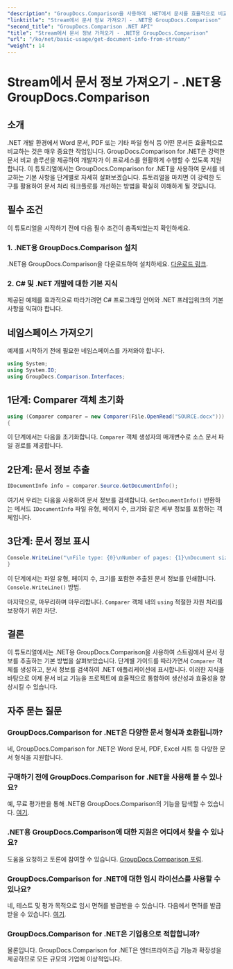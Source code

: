 ```yaml
---
"description": "GroupDocs.Comparison을 사용하여 .NET에서 문서를 효율적으로 비교하고 문서 처리 워크플로를 원활하게 개선하는 방법을 알아보세요."
"linktitle": "Stream에서 문서 정보 가져오기 - .NET용 GroupDocs.Comparison"
"second_title": "GroupDocs.Comparison .NET API"
"title": "Stream에서 문서 정보 가져오기 - .NET용 GroupDocs.Comparison"
"url": "/ko/net/basic-usage/get-document-info-from-stream/"
"weight": 14
---
```


# Stream에서 문서 정보 가져오기 - .NET용 GroupDocs.Comparison

## 소개
.NET 개발 환경에서 Word 문서, PDF 또는 기타 파일 형식 등 어떤 문서든 효율적으로 비교하는 것은 매우 중요한 작업입니다. GroupDocs.Comparison for .NET은 강력한 문서 비교 솔루션을 제공하여 개발자가 이 프로세스를 원활하게 수행할 수 있도록 지원합니다. 이 튜토리얼에서는 GroupDocs.Comparison for .NET을 사용하여 문서를 비교하는 기본 사항을 단계별로 자세히 살펴보겠습니다. 튜토리얼을 마치면 이 강력한 도구를 활용하여 문서 처리 워크플로를 개선하는 방법을 확실히 이해하게 될 것입니다.
## 필수 조건
이 튜토리얼을 시작하기 전에 다음 필수 조건이 충족되었는지 확인하세요.
### 1. .NET용 GroupDocs.Comparison 설치
.NET용 GroupDocs.Comparison을 다운로드하여 설치하세요. [다운로드 링크](https://releases.groupdocs.com/comparison/net/).
### 2. C# 및 .NET 개발에 대한 기본 지식
제공된 예제를 효과적으로 따라가려면 C# 프로그래밍 언어와 .NET 프레임워크의 기본 사항을 익혀야 합니다.

## 네임스페이스 가져오기
예제를 시작하기 전에 필요한 네임스페이스를 가져와야 합니다.
```csharp
using System;
using System.IO;
using GroupDocs.Comparison.Interfaces;
```

## 1단계: Comparer 객체 초기화
```csharp
using (Comparer comparer = new Comparer(File.OpenRead("SOURCE.docx")))
{
```
이 단계에서는 다음을 초기화합니다. `Comparer` 객체 생성자의 매개변수로 소스 문서 파일 경로를 제공합니다.
## 2단계: 문서 정보 추출
```csharp
IDocumentInfo info = comparer.Source.GetDocumentInfo();
```
여기서 우리는 다음을 사용하여 문서 정보를 검색합니다. `GetDocumentInfo()` 반환하는 메서드 `IDocumentInfo` 파일 유형, 페이지 수, 크기와 같은 세부 정보를 포함하는 객체입니다.
## 3단계: 문서 정보 표시
```csharp
Console.WriteLine("\nFile type: {0}\nNumber of pages: {1}\nDocument size: {2} bytes", info.FileType, info.PageCount, info.Size);
}
```
이 단계에서는 파일 유형, 페이지 수, 크기를 포함한 추출된 문서 정보를 인쇄합니다. `Console.WriteLine()` 방법.

마지막으로, 마무리하며 마무리합니다. `Comparer` 객체 내의 `using` 적절한 자원 처리를 보장하기 위한 차단.

## 결론
이 튜토리얼에서는 .NET용 GroupDocs.Comparison을 사용하여 스트림에서 문서 정보를 추출하는 기본 방법을 살펴보았습니다. 단계별 가이드를 따라가면서 `Comparer` 객체를 생성하고, 문서 정보를 검색하여 .NET 애플리케이션에 표시합니다. 이러한 지식을 바탕으로 이제 문서 비교 기능을 프로젝트에 효율적으로 통합하여 생산성과 효율성을 향상시킬 수 있습니다.
## 자주 묻는 질문
### GroupDocs.Comparison for .NET은 다양한 문서 형식과 호환됩니까?
네, GroupDocs.Comparison for .NET은 Word 문서, PDF, Excel 시트 등 다양한 문서 형식을 지원합니다.
### 구매하기 전에 GroupDocs.Comparison for .NET을 사용해 볼 수 있나요?
예, 무료 평가판을 통해 .NET용 GroupDocs.Comparison의 기능을 탐색할 수 있습니다. [여기](https://releases.groupdocs.com/).
### .NET용 GroupDocs.Comparison에 대한 지원은 어디에서 찾을 수 있나요?
도움을 요청하고 토론에 참여할 수 있습니다. [GroupDocs.Comparison 포럼](https://forum.groupdocs.com/c/comparison/12).
### GroupDocs.Comparison for .NET에 대한 임시 라이선스를 사용할 수 있나요?
네, 테스트 및 평가 목적으로 임시 면허를 발급받을 수 있습니다. 다음에서 면허를 발급받을 수 있습니다. [여기](https://purchase.groupdocs.com/temporary-license/).
### GroupDocs.Comparison for .NET은 기업용으로 적합합니까?
물론입니다. GroupDocs.Comparison for .NET은 엔터프라이즈급 기능과 확장성을 제공하므로 모든 규모의 기업에 이상적입니다.